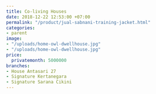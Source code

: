 ```yaml
---
title: Co-living Houses
date: 2018-12-22 12:53:00 +07:00
permalink: "/product/jual-sabnani-training-jacket.html"
categories:
- parent
image:
- "/uploads/home-owl-dwellhouse.jpg"
- "/uploads/home-owl-dwellhouse.jpg"
price:
  privatemonth: 5000000
branches:
- House Antasari 27
- Signature Kertanegara
- Signature Sarana Cikini
---
```


